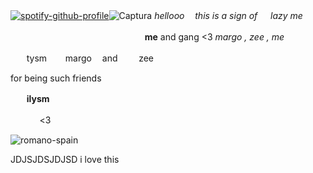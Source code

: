 [![spotify-github-profile](https://spotify-github-profile.kittinanx.com/api/view?uid=31x7nxf2ao2ae5e4d62yclnezpn4&cover_image=true&theme=default&show_offline=false&background_color=121212&interchange=false&bar_color=5c0000&bar_color_cover=true)](https://github.com/kittinan/spotify-github-profile)![Captura](https://github.com/user-attachments/assets/df4dd3e3-e8b1-4e7f-891f-17a4a0ed9ea7) *hellooo   ㅤ󠀠󠀠this  is a sign of   ㅤ󠀠 lazy me*


  ㅤ󠀠󠀠  ㅤ󠀠󠀠   ㅤ󠀠󠀠  ㅤ󠀠󠀠  ㅤ󠀠󠀠  ㅤ󠀠󠀠  ㅤ󠀠󠀠  ㅤ󠀠󠀠  ㅤ󠀠󠀠  ㅤ󠀠󠀠  ㅤ󠀠󠀠  ㅤ󠀠󠀠 ㅤ󠀠󠀠**me** and gang <3 *margo , zee , me*

 ㅤ󠀠󠀠ㅤ󠀠󠀠tysm ㅤ󠀠󠀠ㅤ󠀠󠀠margo
 ㅤ󠀠󠀠and  ㅤ󠀠󠀠ㅤ󠀠󠀠  zee  ㅤ󠀠󠀠ㅤ󠀠󠀠 ㅤ󠀠󠀠ㅤ󠀠󠀠


for being such friends

  ㅤ󠀠󠀠ㅤ󠀠󠀠**ilysm**
                ㅤ󠀠󠀠  ㅤ󠀠󠀠   



 ㅤ󠀠󠀠ㅤ󠀠󠀠 ㅤ <3 ㅤ󠀠󠀠ㅤ󠀠󠀠

![romano-spain](https://github.com/user-attachments/assets/bbb3d358-b22d-488a-bdaf-4eb1e7b51dce)

JDJSJDSJDJSD
i love this
